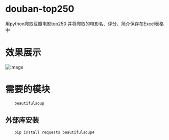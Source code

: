 # douban-top250
用python爬取豆瓣电影top250
并将爬取的电影名、评分、简介保存在Excel表格中

# 效果展示
![image](https://github.com/user-attachments/assets/de442008-19ab-4af8-9d37-031951d971cd)

# 需要的模块
        beautifulsoup
## 外部库安装
        pip install requests beautifulsoup4
